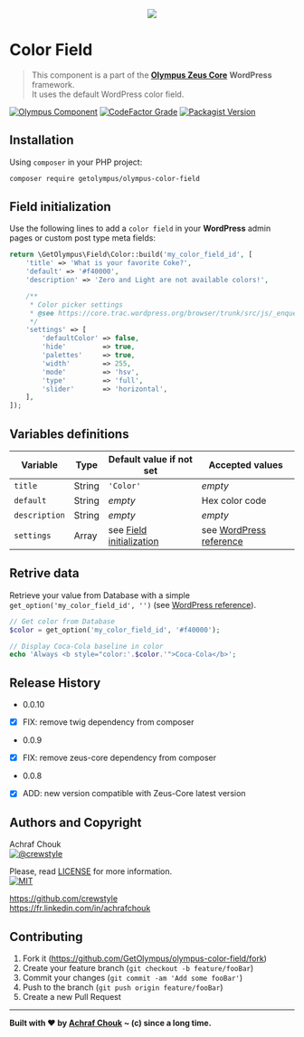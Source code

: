 <p align="center">
    <img src="https://img.icons8.com/nolan/2x/paint-palette.png">
</p>

# Color Field
> This component is a part of the [**Olympus Zeus Core**][zeus-url] **WordPress** framework.  
> It uses the default WordPress color field.

[![Olympus Component][olympus-image]][olympus-url]
[![CodeFactor Grade][codefactor-image]][codefactor-url]
[![Packagist Version][packagist-image]][packagist-url]

## Installation

Using `composer` in your PHP project:

```sh
composer require getolympus/olympus-color-field
```

## Field initialization

Use the following lines to add a `color field` in your **WordPress** admin pages or custom post type meta fields:

```php
return \GetOlympus\Field\Color::build('my_color_field_id', [
    'title' => 'What is your favorite Coke?',
    'default' => '#f40000',
    'description' => 'Zero and Light are not available colors!',

    /**
     * Color picker settings
     * @see https://core.trac.wordpress.org/browser/trunk/src/js/_enqueues/lib/color-picker.js
     */
    'settings' => [
        'defaultColor' => false,
        'hide'         => true,
        'palettes'     => true,
        'width'        => 255,
        'mode'         => 'hsv',
        'type'         => 'full',
        'slider'       => 'horizontal',
    ],
]);
```

## Variables definitions

| Variable      | Type    | Default value if not set | Accepted values |
| ------------- | ------- | ------------------------ | --------------- |
| `title`       | String  | `'Color'` | *empty* |
| `default`     | String  | *empty* | Hex color code |
| `description` | String  | *empty* | *empty* |
| `settings`    | Array   | see [Field initialization](#field-initialization) | see [WordPress reference](https://core.trac.wordpress.org/browser/trunk/src/js/_enqueues/lib/color-picker.js) |

## Retrive data

Retrieve your value from Database with a simple `get_option('my_color_field_id', '')` (see [WordPress reference][getoption-url]).

```php
// Get color from Database
$color = get_option('my_color_field_id', '#f40000');

// Display Coca-Cola baseline in color
echo 'Always <b style="color:'.$color.'">Coca-Cola</b>';
```

## Release History

* 0.0.10
- [x] FIX: remove twig dependency from composer

* 0.0.9
- [x] FIX: remove zeus-core dependency from composer

* 0.0.8
- [x] ADD: new version compatible with Zeus-Core latest version

## Authors and Copyright

Achraf Chouk  
[![@crewstyle][twitter-image]][twitter-url]

Please, read [LICENSE][license-blob] for more information.  
[![MIT][license-image]][license-url]

<https://github.com/crewstyle>  
<https://fr.linkedin.com/in/achrafchouk>

## Contributing

1. Fork it (<https://github.com/GetOlympus/olympus-color-field/fork>)
2. Create your feature branch (`git checkout -b feature/fooBar`)
3. Commit your changes (`git commit -am 'Add some fooBar'`)
4. Push to the branch (`git push origin feature/fooBar`)
5. Create a new Pull Request

---

**Built with ♥ by [Achraf Chouk](http://github.com/crewstyle "Achraf Chouk") ~ (c) since a long time.**

<!-- links & imgs dfn's -->
[olympus-image]: https://img.shields.io/badge/for-Olympus-44cc11.svg?style=flat-square
[olympus-url]: https://github.com/GetOlympus
[zeus-url]: https://github.com/GetOlympus/Zeus-Core
[codefactor-image]: https://www.codefactor.io/repository/github/GetOlympus/olympus-color-field/badge?style=flat-square
[codefactor-url]: https://www.codefactor.io/repository/github/getolympus/olympus-color-field
[getoption-url]: https://developer.wordpress.org/reference/functions/get_option/
[license-blob]: https://github.com/GetOlympus/olympus-color-field/blob/master/LICENSE
[license-image]: https://img.shields.io/badge/license-MIT_License-blue.svg?style=flat-square
[license-url]: http://opensource.org/licenses/MIT
[packagist-image]: https://img.shields.io/packagist/v/getolympus/olympus-color-field.svg?style=flat-square
[packagist-url]: https://packagist.org/packages/getolympus/olympus-color-field
[twitter-image]: https://img.shields.io/badge/crewstyle-blue.svg?style=social&logo=twitter
[twitter-url]: http://twitter.com/crewstyle